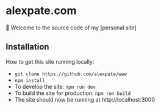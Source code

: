 # alexpate.com

👋 Welcome to the source code of my [personal site]

## Installation

How to get this site running locally:

- `git clone https://github.com/alexpate/www`
- `npm install`
- To develop the site: `npm run dev`
- To build the site for production: `npm run build`
- The site should now be running at http://localhost:3000